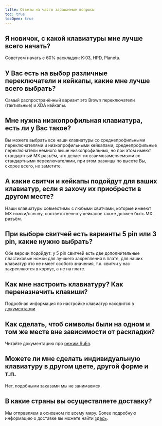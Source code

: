 ```yaml
---
title: Ответы на часто задаваемые вопросы
toc: true
tocOpen: true
---
```

## Я новичок, с какой клавиатуры мне лучше всего начать?
Советуем начать с 60% раскладки: K:03, HPD, Planeta.

## У Вас есть на выбор различные переключатели и кейкапы, какие мне лучше всего выбрать?
Самый распространённый вариант это Brown переключатели (тактильные) и XDA кейкапы.

## Мне нужна низкопрофильная клавиатура, есть ли у Вас такое?
Вы можете выбрать все наши клавиатуры со среднепрофильными переключателями и низкопрофильными кейкапами, среднепрофильные переключатели немного выше низкопрофильных, но при этом имеют стандартный MX разъём, что делает их взаимозаменяемыми со стандартными переключателями, при этом разницы по высоте Вы, скорее всего, не заметите.

## А какие свитчи и кейкапы подойдут для ваших клавиатур, если я захочу их приобрести в другом месте?
Наши клавиатуры совместимы с любыми свитчами, которые имееют MX ножки/основу, соответственно у кейкапов также должен быть MX разъём.

## При выборе свитчей есть варианты 5 pin или 3 pin, какие нужно выбрать?
Обе версии подойдут: у 5 pin свитчей есть две дополнительные пластиковые ножки для лучшего закрепления в плате, для наших клавиатур это не имеет особого значения, т.к. свитчи у нас закрепляются в корпус, а не на плате.

## Как мне настроить клавиатуру? Как переназначить клавиши?
Подробная информация по настройке клавиатур находится в [документации](docs).

## Как сделать, чтоб символы были на одном и том же месте вне зависимости от раскладки?
Читайте документацию про [режим RuEn](docs/ruen).

## Можете ли мне сделать индивидуальную клавиатуру в другом цвете, другой форме и т.п.
Нет, подобными заказами мы не занимаемся.

## В какие страны вы осуществляете доставку?
Мы отправляем в основном по всему миру. Более подробную информацию о доставке вы можете найти [здесь](https://ru.ergohaven.xyz/shipping).
